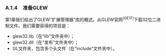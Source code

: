 ### A.1.4　准备GLEW

第1章我们给出了GLEW“扩展管理器”库的概述。从GLEW官网<sup class="my_markdown">[GE17]</sup>下载32位二进制文件。我们需要获得的项目是：

+ glew32.lib（在“lib”文件夹中）；
+ glew32.dll（在“发布”文件夹中）；
+ GL文件夹，包含多个头文件（在“include”文件夹中）。

